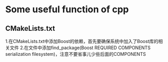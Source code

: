 # Some useful function of cpp

## CMakeLists.txt
1.在CMakeLists.txt中添加Boost的依赖，首先要确保系统中加入了Boost库的相关文件
2.在文件中添加find_package(Boost REQUIRED COMPONENTS serialization filesystem)，注意不要省事儿少些后面的COMPONENTS
